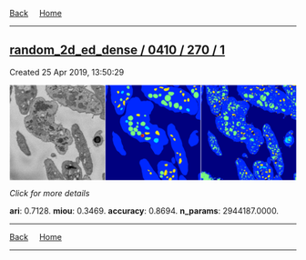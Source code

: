 
[Back](..)&nbsp;&nbsp;&nbsp;&nbsp;&nbsp;[Home](https://leapmanlab.github.io/snapshots)

---

<div class="summary"><a href="1"><h2>random_2d_ed_dense / 0410 / 270 / 1</h2></a><p>Created 25 Apr 2019, 13:50:29
</p><a href="1"><img src="1/media/summary.png" align="center"></a><p>
<i>Click for more details</i>
</p></div>

**ari**: 0.7128. **miou**: 0.3469. **accuracy**: 0.8694. **n_params**: 2944187.0000. 

---

[Back](..)&nbsp;&nbsp;&nbsp;&nbsp;&nbsp;[Home](https://leapmanlab.github.io/snapshots)

---